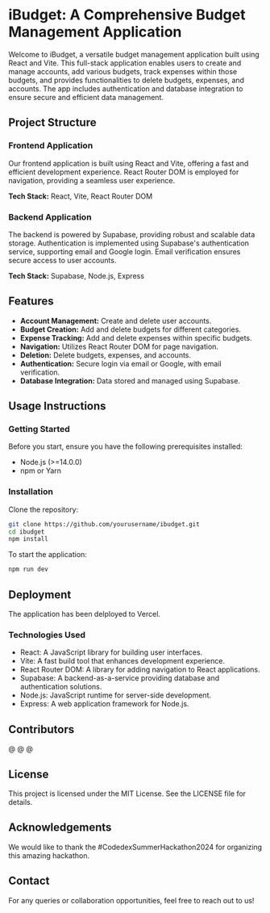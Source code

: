 # iBudget: A Comprehensive Budget Management Application

Welcome to iBudget, a versatile budget management application built using React and Vite. This full-stack application enables users to create and manage accounts, add various budgets, track expenses within those budgets, and provides functionalities to delete budgets, expenses, and accounts. The app includes authentication and database integration to ensure secure and efficient data management.

## Project Structure

### Frontend Application
Our frontend application is built using React and Vite, offering a fast and efficient development experience. React Router DOM is employed for navigation, providing a seamless user experience.

**Tech Stack:** React, Vite, React Router DOM

### Backend Application
The backend is powered by Supabase, providing robust and scalable data storage. Authentication is implemented using Supabase's authentication service, supporting email and Google login. Email verification ensures secure access to user accounts.

**Tech Stack:** Supabase, Node.js, Express

## Features
- **Account Management:** Create and delete user accounts.
- **Budget Creation:** Add and delete budgets for different categories.
- **Expense Tracking:** Add and delete expenses within specific budgets.
- **Navigation:** Utilizes React Router DOM for page navigation.
- **Deletion:** Delete budgets, expenses, and accounts.
- **Authentication:** Secure login via email or Google, with email verification.
- **Database Integration:** Data stored and managed using Supabase.

## Usage Instructions

### Getting Started
Before you start, ensure you have the following prerequisites installed:
- Node.js (>=14.0.0)
- npm or Yarn

### Installation
Clone the repository:

```bash
git clone https://github.com/yourusername/ibudget.git
cd ibudget
npm install
```

To start the application:
```bash
npm run dev
```
## Deployment
The application has been delployed to Vercel. 

### Technologies Used
- React: A JavaScript library for building user interfaces.
- Vite: A fast build tool that enhances development experience.
- React Router DOM: A library for adding navigation to React applications.
- Supabase: A backend-as-a-service providing database and authentication solutions.
- Node.js: JavaScript runtime for server-side development.
- Express: A web application framework for Node.js.
  
## Contributors
@
@
@

## License
This project is licensed under the MIT License. See the LICENSE file for details.

## Acknowledgements
We would like to thank the #CodedexSummerHackathon2024 for organizing this amazing hackathon.

## Contact
For any queries or collaboration opportunities, feel free to reach out to us!
